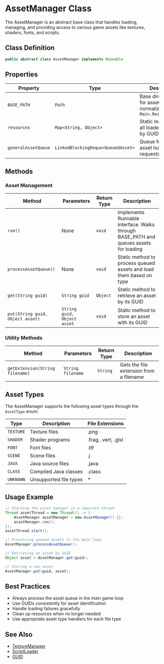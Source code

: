 # AssetManager Class

The AssetManager is an abstract base class that handles loading, managing, and providing access to various game assets like textures, shaders, fonts, and scripts.

## Class Definition

```java
public abstract class AssetManager implements Runnable
```

## Properties

| Property | Type | Description |
|----------|------|-------------|
| `BASE_PATH` | `Path` | Base directory path for asset loading, normalized from `Main.ResourceFolder` |
| `resources` | `Map<String, Object>` | Static map storing all loaded resources by GUID |
| `generalAssetQueue` | `LinkedBlockingDeque<QueuedAsset>` | Queue for managing asset loading requests |

## Methods

### Asset Management

| Method | Parameters | Return Type | Description |
|--------|------------|-------------|-------------|
| `run()` | None | `void` | Implements Runnable interface. Walks through BASE_PATH and queues assets for loading |
| `processAssetQueue()` | None | `void` | Static method to process queued assets and load them based on type |
| `get(String guid)` | `String guid` | `Object` | Static method to retrieve an asset by its GUID |
| `put(String guid, Object asset)` | `String guid, Object asset` | `void` | Static method to store an asset with its GUID |

### Utility Methods

| Method | Parameters | Return Type | Description |
|--------|------------|-------------|-------------|
| `getExtension(String filename)` | `String filename` | `String` | Gets the file extension from a filename |

## Asset Types

The AssetManager supports the following asset types through the `AssetType` enum:

| Type | Description | File Extensions |
|------|-------------|-----------------|
| `TEXTURE` | Texture files | .png |
| `SHADER` | Shader programs | .frag, .vert, .glsl |
| `FONT` | Font files | .ttf |
| `SCENE` | Scene files | .j |
| `JAVA` | Java source files | .java |
| `CLASS` | Compiled Java classes | .class |
| `UNKNOWN` | Unsupported file types | * |

## Usage Example

```java
// Starting the asset manager in a separate thread
Thread assetThread = new Thread(() -> {
    AssetManager assetManager = new AssetManager() {};
    assetManager.run();
});
assetThread.start();

// Processing queued assets in the main loop
AssetManager.processAssetQueue();

// Retrieving an asset by GUID
Object asset = AssetManager.get(guid);

// Storing a new asset
AssetManager.put(guid, asset);
```

## Best Practices

- Always process the asset queue in the main game loop
- Use GUIDs consistently for asset identification
- Handle loading failures gracefully
- Clean up resources when no longer needed
- Use appropriate asset type handlers for each file type

## See Also

- [TextureManager](TextureManager.md)
- [ScriptLoader](../Scripting/ScriptLoader.md)
- [GUID](../Utils/GUID.md)
